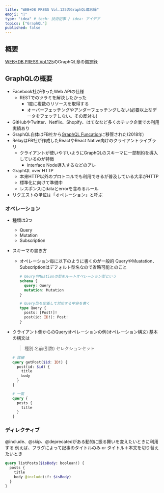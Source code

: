 ```yaml
---
title: "WEB+DB PRESS Vol.125のGraphQL備忘録"
emoji: "📗"
type: "idea" # tech: 技術記事 / idea: アイデア
topics: ["GraphQL"]
published: false
---
```


## 概要

[WEB+DB PRESS Vol.125](https://www.amazon.co.jp/gp/product/4297124351)のGraphQL章の備忘録


## GraphQLの概要

- Facebook社が作ったWeb APIの仕様
  - RESTでのツラミを解決したかった
    - 1度に複数のリソースを取得する
    - オーバーフェッチングやアンダーフェッチングしない(必要以上なデータをフェッチしない。その反対も)
- GitHubやTwitter、Netflix、Shopify、はてななど多くのテック企業での利用実績あり
- GraphQL自体はFB社から[GraphQL Funcation](https://graphql.org/foundation/)に移管された(2018年)
- RelayはFB社が作成したReactやReact Native向けのクライアントライブラリ
  - クライアントが使いやすいようにGraphQLのスキーマに一部制約を導入しているのが特徴
    - interface Node導入するなどのアレ
- GraphQL over HTTP
  - 本来HTTP以外のプロトコルでも利用できるが普及している大半がHTTP
  - 標準化に向けて準備中
  - レスポンスにdataとerrorを含めるルール
- リクエストの単位は「オペレーション」と呼ぶ

### オペレーション

- 種類は3つ
  - Query
  - Mutation
  - Subscription

- スキーマの書き方
  - オペレーション毎に以下のように書くのが一般的
    QueryやMuatation、Subscriptionはデフォルト型名なので省略可能とのこと
    ```graphql
    # QeuryやMuationの型をルートオペレーション型という
    schema {
      query: Query
      mutation: Mutation
    }
  
    # Query型を定義して対応する中身を書く
    type Query {
      posts: [Post!]!
      post(id: ID!): Post!
    }
    ```
- クライアント側からのQueryオペレーションの例(オペレーション構文)
  基本の構文は
  > 種別 名前(引数) セレクションセット
  ```graphql
  # 詳細
  query getPost($id: ID!) {
    post(id: $id) {
      title
      body
    }
  }

  # 一覧
  query {
    posts {
      title
    }
  }
  ```

### ディレクティブ

@include、@skip、@deprecatedがある動的に振る舞いを変えたいときに利用する
例えば、フラグによって記事のタイトルのみ or タイトル＋本文を切り替えたいとき
```graphql
query listPosts($isBody: boolean!) {
  posts {
    title
    body @include(if: $isBody)
  }
}
```
